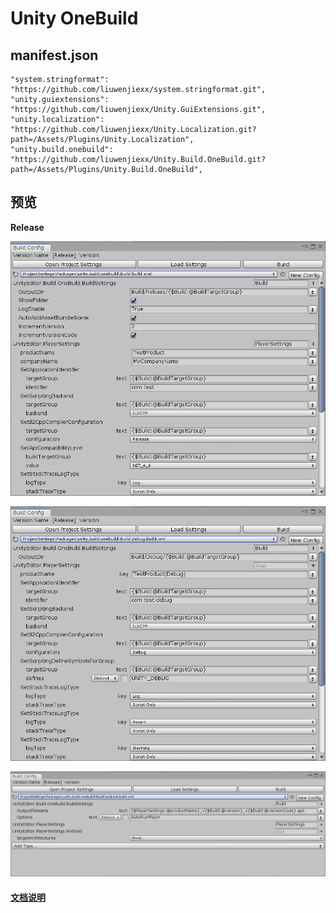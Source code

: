 # Unity OneBuild



## manifest.json

```
"system.stringformat": "https://github.com/liuwenjiexx/system.stringformat.git", 
"unity.guiextensions": "https://github.com/liuwenjiexx/Unity.GuiExtensions.git",
"unity.localization": "https://github.com/liuwenjiexx/Unity.Localization.git?path=/Assets/Plugins/Unity.Localization",
"unity.build.onebuild": "https://github.com/liuwenjiexx/Unity.Build.OneBuild.git?path=/Assets/Plugins/Unity.Build.OneBuild",
```



## 预览

**Release**

![Release](Assets/Plugins/Unity.Build.OneBuild/doc/images/ui_release.PNG)

 

![Debug](Assets/Plugins/Unity.Build.OneBuild/doc/images/ui_debug.PNG)

 

![Android](Assets/Plugins/Unity.Build.OneBuild/doc/images/ui_android.PNG)







#### [文档说明](Assets/Plugins/Unity.Build.OneBuild/README.md)